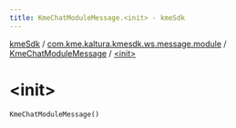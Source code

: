 ```yaml
---
title: KmeChatModuleMessage.<init> - kmeSdk
---
```


[kmeSdk](../../index.html) / [com.kme.kaltura.kmesdk.ws.message.module](../index.html) / [KmeChatModuleMessage](index.html) / [&lt;init&gt;](./-init-.html)

# &lt;init&gt;

`KmeChatModuleMessage()`